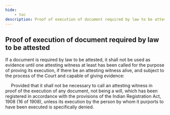 ```yaml
---
hide:
    - toc
description: Proof of execution of document required by law to be attested
---
```


## Proof of execution of document required by law to be attested

If a document is required by law to be attested, it shall not be used as evidence until one attesting witness at least has been called for the purpose of proving its execution, if there be an attesting witness alive, and subject to the process of the Court and capable of giving evidence: </p>&emsp; Provided that it shall not be necessary to call an attesting witness in proof of the execution of any document, not being a will, which has been registered in accordance with the provisions of the Indian Registration Act, 1908 (16 of 1908), unless its execution by the person by whom it purports to have been executed is specifically denied.
